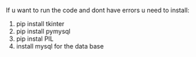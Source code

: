 If u want to run the code and dont have errors u need to install:
1. pip install tkinter
2. pip install pymysql
3. pip instal PIL
4. install mysql for the data base
